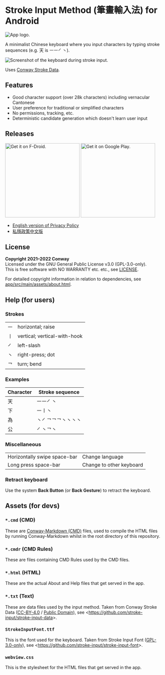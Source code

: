 # Stroke Input Method (筆畫輸入法) for Android

![App logo.](app/src/main/res/mipmap-hdpi/icon_launcher.png)

A minimalist Chinese keyboard where you input characters
by typing stroke sequences (e.g. 天 is ㇐㇐㇒㇔).

![Screenshot of the keyboard during stroke input.](stroke-input-screenshot.png)

Uses [Conway Stroke Data].

[Conway Stroke Data]: https://github.com/stroke-input/stroke-input-data


## Features

* Good character support (over 28k characters) including vernacular Cantonese
* User preference for traditional or simplified characters
* No permissions, tracking, etc.
* Deterministic candidate generation which doesn't learn user input


## Releases

[<img
    alt="Get it on F-Droid."
    src="https://gitlab.com/fdroid/artwork/-/raw/master/badge/get-it-on.png"
    width="240"
    height="auto">][f-droid]
[<img
    alt="Get it on Google Play."
    src="https://play.google.com/intl/en_us/badges/static/images/badges/en_badge_web_generic.png"
    width="240"
    height="auto">][google-play]

[f-droid]: https://f-droid.org/en/packages/io.github.yawnoc.strokeinput/
[google-play]: https://play.google.com/store/apps/details?id=io.github.yawnoc.strokeinput

- [English version of Privacy Policy](PRIVACY.md#privacy-policy)
- [私隱政策中文版](PRIVACY-zh.md#私隱政策)


## License

**Copyright 2021–2022 Conway** <br>
Licensed under the GNU General Public License v3.0 (GPL-3.0-only). <br>
This is free software with NO WARRANTY etc. etc., see [LICENSE]. <br>

For detailed copyright information in relation to dependencies,
see [app/src/main/assets/about.html].


## Help (for users)

### Strokes

<table>
  <tbody>
    <tr>
      <td>㇐</td>
      <td>horizontal; raise</td>
    </tr>
    <tr>
      <td>㇑</td>
      <td>vertical; vertical-with-hook</td>
    </tr>
    <tr>
      <td>㇒</td>
      <td>left-slash</td>
    </tr>
    <tr>
      <td>㇔</td>
      <td>right-press; dot</td>
    </tr>
    <tr>
      <td>㇖</td>
      <td>turn; bend</td>
    </tr>
  </tbody>
</table>

### Examples

| Character | Stroke sequence |
| - | - |
| 天 | ㇐㇐㇒㇔ |
| 下 | ㇐㇑㇔ |
| 為 | ㇔㇒㇖㇖㇖㇔㇔㇔㇔ |
| 公 | ㇒㇔㇖㇔ |

### Miscellaneous

<table>
  <tbody>
    <tr>
      <td>Horizontally swipe space-bar</td>
      <td>Change language</td>
    </tr>
    <tr>
      <td>Long press space-bar</td>
      <td>Change to other keyboard</td>
    </tr>
  </tbody>
</table>

### Retract keyboard

Use the system <b>Back Button</b> (or <b>Back Gesture</b>) to retract the keyboard.


## Assets (for devs)

### `*.cmd` (CMD)

These are [Conway-Markdown (CMD)] files,
used to compile the HTML files by running Conway-Markdown
whilst in the root directory of this repository.

### `*.cmdr` (CMD Rules)

These are files containing CMD Rules used by the CMD files.

### `*.html` (HTML)

These are the actual About and Help files that get served in the app.

### `*.txt` (Text)

These are data files used by the input method.
Taken from Conway Stroke Data ([CC-BY-4.0] / [Public Domain]),
see <<https://github.com/stroke-input/stroke-input-data>>.

### `StrokeInputFont.ttf`

This is the font used for the keyboard.
Taken from Stroke Input Font ([GPL-3.0-only]),
see <<https://github.com/stroke-input/stroke-input-font>>.

### `webview.css`

This is the stylesheet for the HTML files that get served in the app.


[LICENSE]: LICENSE
[GPL-3.0-only]: https://www.gnu.org/licenses/
[CC-BY-4.0]: https://creativecommons.org/licenses/by/4.0/
[Public Domain]: https://creativecommons.org/publicdomain/zero/1.0/
[app/src/main/assets/about.html]:
  https://htmlpreview.github.io/?https://github.com/stroke-input/stroke-input-android/blob/master/app/src/main/assets/about.html
[Conway-Markdown (CMD)]:
  https://github.com/conway-markdown/conway-markdown
